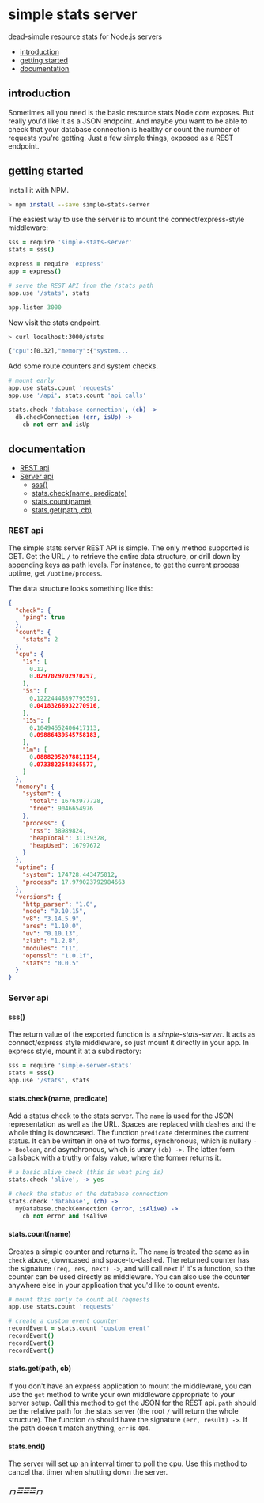 simple stats server
===================

dead-simple resource stats for Node.js servers

  * [introduction](#introduction)
  * [getting started](#getting-started)
  * [documentation](#documentation)

introduction
------------

Sometimes all you need is the basic resource stats Node core exposes.
But really you'd like it as a JSON endpoint.  And maybe you want to be
able to check that your database connection is healthy or count the
number of requests you're getting.  Just a few simple things, exposed
as a REST endpoint.

getting started
---------------

Install it with NPM.

```sh
> npm install --save simple-stats-server
```

The easiest way to use the server is to mount the connect/express-style
middleware:

```coffeescript
sss = require 'simple-stats-server'
stats = sss()

express = require 'express'
app = express()

# serve the REST API from the /stats path
app.use '/stats', stats

app.listen 3000
```

Now visit the stats endpoint.

```sh
> curl localhost:3000/stats

{"cpu":[0.32],"memory":{"system...
```

Add some route counters and system checks.

```coffeescript
# mount early
app.use stats.count 'requests'
app.use '/api', stats.count 'api calls'

stats.check 'database connection', (cb) ->
  db.checkConnection (err, isUp) ->
    cb not err and isUp
```

documentation
-------------

  * [REST api](#rest-api)
  * [Server api](#server-api)
    * [sss()](#sss)
    * [stats.check(name, predicate)](#statscheckname-predicate)
    * [stats.count(name)](#statscountname)
    * [stats.get(path, cb)](#statsgetpath-cb)

### REST api ###

The simple stats server REST API is simple.  The only method supported
is GET.  Get the URL `/` to retrieve the entire data structure, or
drill down by appending keys as path levels.  For instance, to get the
current process uptime, get `/uptime/process`.

The data structure looks something like this:

```json
{
  "check": {
    "ping": true
  },
  "count": {
    "stats": 2
  },
  "cpu": {
    "1s": [
      0.12,
      0.0297029702970297,
    ],
    "5s": [
      0.12224448897795591,
      0.04183266932270916,
    ],
    "15s": [
      0.10494652406417113,
      0.09886439545758183,
    ],
    "1m": [
      0.08882952078811154,
      0.0733822548365577,
    ]
  },
  "memory": {
    "system": {
      "total": 16763977728,
      "free": 9046654976
    },
    "process": {
      "rss": 38989824,
      "heapTotal": 31139328,
      "heapUsed": 16797672
    }
  },
  "uptime": {
    "system": 174728.443475012,
    "process": 17.979023792984663
  },
  "versions": {
    "http_parser": "1.0",
    "node": "0.10.15",
    "v8": "3.14.5.9",
    "ares": "1.10.0",
    "uv": "0.10.13",
    "zlib": "1.2.8",
    "modules": "11",
    "openssl": "1.0.1f",
    "stats": "0.0.5"
  }
}
```

### Server api ###

#### sss() ###

The return value of the exported function is a *simple-stats-server*.
It acts as connect/express style middleware, so just mount it directly
in your app.  In express style, mount it at a subdirectory:

```coffeescript
sss = require 'simple-server-stats'
stats = sss()
app.use '/stats', stats
```

#### stats.check(name, predicate) ####

Add a status check to the stats server.  The `name` is used for the
JSON representation as well as the URL.  Spaces are replaced with
dashes and the whole thing is downcased.  The function `predicate`
determines the current status.  It can be written in one of two forms,
synchronous, which is nullary `-> Boolean`, and asynchronous, which is
unary `(cb) ->`.  The latter form callsback with a truthy or falsy
value, where the former returns it.

```coffeescript
# a basic alive check (this is what ping is)
stats.check 'alive', -> yes

# check the status of the database connection
stats.check 'database', (cb) ->
  myDatabase.checkConnection (error, isAlive) ->
    cb not error and isAlive
```

#### stats.count(name) ####

Creates a simple counter and returns it.  The `name` is treated the
same as in `check` above, downcased and space-to-dashed.  The returned
counter has the signature `(req, res, next) ->`, and will call `next`
if it's a function, so the counter can be used directly as middleware.
You can also use the counter anywhere else in your application that
you'd like to count events.

```coffeescript
# mount this early to count all requests
app.use stats.count 'requests'

# create a custom event counter
recordEvent = stats.count 'custom event'
recordEvent()
recordEvent()
recordEvent()
```

#### stats.get(path, cb) ####

If you don't have an express application to mount the middleware,
you can use the `get` method to write your own middleware appropriate
to your server setup.  Call this method to get the JSON for the REST
api.  `path` should be the relative path for the stats server (the
root `/` will return the whole structure).  The function `cb` should
have the signature `(err, result) ->`.  If the path doesn't match
anything, `err` is `404`.

#### stats.end() ####

The server will set up an interval timer to poll the cpu.  Use this
method to cancel that timer when shutting down the server.

##### ╭╮☲☲☲╭╮ #####
